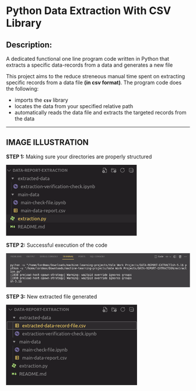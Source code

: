 # Python Data Extraction With CSV Library

<h2> Description: </h2> 
A dedicated functional one line program code written in Python that extracts a specific data-records from a data and generates a new file

<br>

This project aims to the reduce streneous manual time spent on extracting specific records from a data file **(in csv format)**. The program code does the following:

* imports the **`csv`** library
* locates the data from your specified relative path
* automatically reads the data file and extracts the targeted records from the data

-------

## IMAGE ILLUSTRATION

**STEP 1:** Making sure your directories are properly structured

![main directory structure](img/directory-structure-1.png)

**STEP 2:** Successful execution of the code

![successful code](img/successful-code-execution.png)

**STEP 3:** New extracted file generated

![new directory](img/directory-structure-2.png)